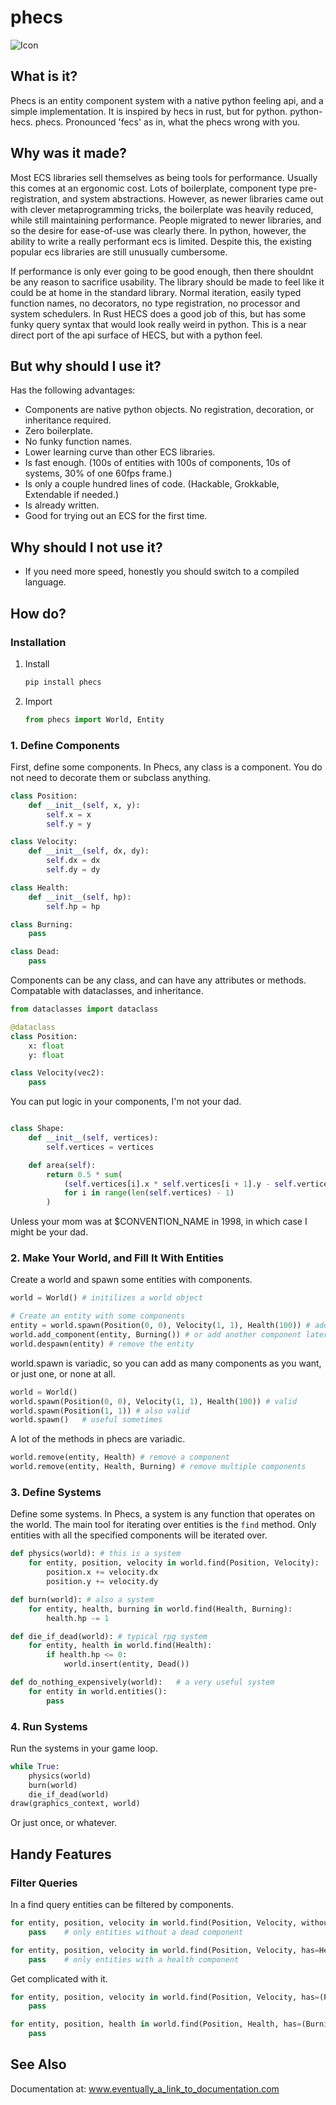 # phecs

![Icon](phecs_logo_small.png)

## What is it?
Phecs is an entity component system with a native python feeling api, and a simple implementation.
It is inspired by hecs in rust, but for python. python-hecs. phecs. 
Pronounced 'fecs' as in, what the phecs wrong with you.

## Why was it made?

Most ECS libraries sell themselves as being tools for performance.
Usually this comes at an ergonomic cost. Lots of boilerplate, component type pre-registration, and system abstractions.
However, as newer libraries came out with clever metaprogramming tricks, the boilerplate was heavily reduced, while still maintaining performance. People migrated to newer libraries, and so the desire for ease-of-use was clearly there.
In python, however, the ability to write a really performant ecs is limited.
Despite this, the existing popular ecs libraries are still unusually cumbersome.

If performance is only ever going to be good enough, then there shouldnt be any reason to sacrifice usability.
The library should be made to feel like it could be at home in the standard library.
Normal iteration, easily typed function names, no decorators, no type registration, no processor and system schedulers.
In Rust HECS does a good job of this, but has some funky query syntax that would look really weird in python.
This is a near direct port of the api surface of HECS, but with a python feel.

## But why should I use it?

Has the following advantages:

- Components are native python objects. No registration, decoration, or inheritance required.
- Zero boilerplate.
- No funky function names.
- Lower learning curve than other ECS libraries.
- Is fast enough. (100s of entities with 100s of components, 10s of systems, 30% of one 60fps frame.)
- Is only a couple hundred lines of code. (Hackable, Grokkable, Extendable if needed.)
- Is already written.
- Good for trying out an ECS for the first time.

## Why should I not use it?

- If you need more speed, honestly you should switch to a compiled language.


## How do?

### Installation

1. Install

   ```bash
   pip install phecs
   ```

2. Import

   ```python
   from phecs import World, Entity
   ```

### 1. Define Components

First, define some components.
In Phecs, any class is a component. You do not need to decorate them or subclass anything.

```python
class Position:
    def __init__(self, x, y):
        self.x = x
        self.y = y

class Velocity:
    def __init__(self, dx, dy):
        self.dx = dx
        self.dy = dy

class Health:
    def __init__(self, hp):
        self.hp = hp

class Burning:
    pass

class Dead:
    pass
```

Components can be any class, and can have any attributes or methods.
Compatable with dataclasses, and inheritance.

```python
from dataclasses import dataclass

@dataclass
class Position:
    x: float
    y: float

class Velocity(vec2):
    pass
```

You can put logic in your components, I'm not your dad. 

```python

class Shape:
    def __init__(self, vertices):
        self.vertices = vertices

    def area(self):
        return 0.5 * sum(
            (self.vertices[i].x * self.vertices[i + 1].y - self.vertices[i + 1].x * self.vertices[i].y)
            for i in range(len(self.vertices) - 1)
        )

```

Unless your mom was at $CONVENTION_NAME in 1998, in which case I might be your dad.


### 2. Make Your World, and Fill It With Entities

Create a world and spawn some entities with components.

```python
world = World() # initilizes a world object

# Create an entity with some components
entity = world.spawn(Position(0, 0), Velocity(1, 1), Health(100)) # add components at creation time
world.add_component(entity, Burning()) # or add another component later
world.despawn(entity) # remove the entity
```

world.spawn is variadic, so you can add as many components as you want, or just one, or none at all.

```python
world = World()
world.spawn(Position(0, 0), Velocity(1, 1), Health(100)) # valid
world.spawn(Position(1, 1)) # also valid
world.spawn()   # useful sometimes

```

A lot of the methods in phecs are variadic.

```python
world.remove(entity, Health) # remove a component
world.remove(entity, Health, Burning) # remove multiple components
```

### 3. Define Systems

Define some systems. In Phecs, a system is any function that operates on the world.
The main tool for iterating over entities is the `find` method.
Only entities with all the specified components will be iterated over.

```python
def physics(world): # this is a system
    for entity, position, velocity in world.find(Position, Velocity):
        position.x += velocity.dx
        position.y += velocity.dy

def burn(world): # also a system
    for entity, health, burning in world.find(Health, Burning):
        health.hp -= 1

def die_if_dead(world): # typical rpg system
    for entity, health in world.find(Health):
        if health.hp <= 0:
            world.insert(entity, Dead())

def do_nothing_expensively(world):   # a very useful system
    for entity in world.entities():
        pass
```

### 4. Run Systems

Run the systems in your game loop.


```python
while True:
    physics(world)
    burn(world)
    die_if_dead(world)
draw(graphics_context, world)
```
Or just once, or whatever.

## Handy Features

### Filter Queries

In a find query entities can be filtered by components.

```python
for entity, position, velocity in world.find(Position, Velocity, without=Dead):
    pass    # only entities without a dead component

for entity, position, velocity in world.find(Position, Velocity, has=Health):
    pass    # only entities with a health component


```

Get complicated with it.

```python
for entity, position, velocity in world.find(Position, Velocity, has=(Player, Burning), without=Dead):
    pass    

for entity, position, health in world.find(Position, Health, has=(Burning, Desire), without=(Mercy, Fear)):
    pass
```

## See Also
Documentation at: www.eventually_a_link_to_documentation.com

